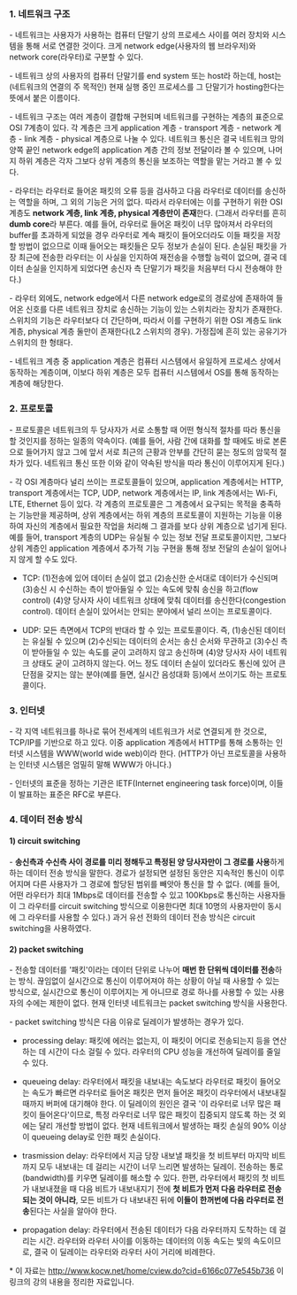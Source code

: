### 1. 네트워크 구조

\- 네트워크는 사용자가 사용하는 컴퓨터 단말기 상의 프로세스 사이를 여러 장치와 시스템을 통해 서로 연결한 것이다. 크게 network edge(사용자의 웹 브라우저)와 network core(라우터)로 구분할 수 있다. 

\- 네트워크 상의 사용자의 컴퓨터 단말기를 end system 또는 host라 하는데, host는 (네트워크의 연결의 주 목적인) 현재 실행 중인 프로세스를 그 단말기가 hosting한다는 뜻에서 붙은 이름이다.

\- 네트워크 구조는 여러 계층이 결합해 구현되며 네트워크를 구현하는 계층의 표준으로 OSI 7계층이 있다. 각 계층은 크게 application 계층 - transport 계층 - network 계층 - link 계층 - physical 계층으로 나눌 수 있다. 네트워크 통신은 결국 네트워크 망의 양쪽 끝인 network edge의 application 계층 간의 정보 전달이라 볼 수 있으며, 나머지 하위 계층은 각자 그보다 상위 계층의 통신을 보조하는 역할을 맡는 거라고 볼 수 있다. 

\- 라우터는 라우터로 들어온 패킷의 오류 등을 검사하고 다음 라우터로 데이터를 송신하는 역할을 하며, 그 외의 기능은 거의 없다. 따라서 라우터에는 이를 구현하기 위한 OSI 계층도 **network 계층, link 계층, physical 계층만이 존재**한다. (그래서 라우터를 흔히 **dumb core**라 부른다. 예를 들어, 라우터로 들어온 패킷이 너무 많아져서 라우터의 buffer를 초과하게 되었을 경우 라우터로 계속 패킷이 들어오더라도 이들 패킷을 저장할 방법이 없으므로 이때 들어오는 패킷들은 모두 정보가 손실이 된다. 손실된 패킷을 가장 최근에 전송한 라우터는 이 사실을 인지하여 재전송을 수행할 능력이 없으며, 결국 데이터 손실을 인지하게 되었다면 송신자 측 단말기가 패킷을 처음부터 다시 전송해야 한다.)

\- 라우터 외에도, network edge에서 다른 network edge로의 경로상에 존재하여 들어온 신호를 다른 네트워크 장치로 송신하는 기능이 있는 스위치라는 장치가 존재한다. 스위치의 기능은 라우터보다 더 간단하며, 따라서 이를 구현하기 위한 OSI 계층도 link 계층, physical 계층 둘만이 존재한다(L2 스위치의 경우). 가정집에 흔히 있는 공유기가 스위치의 한 형태다.

\- 네트워크 계층 중 application 계층은 컴퓨터 시스템에서 유일하게 프로세스 상에서 동작하는 계층이며, 이보다 하위 계층은 모두 컴퓨터 시스템에서 OS를 통해 동작하는 계층에 해당한다.



### 2. 프로토콜

\- 프로토콜은 네트워크의 두 당사자가 서로 소통할 때 어떤 형식적 절차를 따라 통신을 할 것인지를 정하는 일종의 약속이다. (예를 들어, 사람 간에 대화를 할 때에도 바로 본론으로 들어가지 않고 그에 앞서 서로 최근의 근황과 안부를 간단히 묻는 정도의 암묵적 절차가 있다. 네트워크 통신 또한 이와 같이 약속된 방식을 따라 통신이 이루어지게 된다.) 

\- 각 OSI 계층마다 널리 쓰이는 프로토콜들이 있으며, application 계층에서는 HTTP, transport 계층에서는 TCP, UDP, network 계층에서는 IP, link 계층에서는 Wi-Fi, LTE, Ethernet 등이 있다. 각 계층의 프로토콜은 그 계층에서 요구되는 목적을 충족하는 기능만을 제공하며, 상위 계층에서는 하위 계층의 프로토콜이 지원하는 기능을 이용하여 자신의 계층에서 필요한 작업을 처리해 그 결과를 보다 상위 계층으로 넘기게 된다. 예를 들어, transport 계층의 UDP는 유실될 수 있는 정보 전달 프로토콜이지만, 그보다 상위 계층인 application 계층에서 추가적 기능 구현을 통해 정보 전달의 손실이 일어나지 않게 할 수도 있다.

- TCP: (1)전송에 있어 데이터 손실이 없고 (2)송신한 순서대로 데이터가 수신되며 (3)송신 시 수신하는 측이 받아들일 수 있는 속도에 맞춰 송신을 하고(flow control) (4)양 당사자 사이 네트워크 상태에 맞춰 데이터를 송신한다(congestion control). 데이터 손실이 있어서는 안되는 분야에서 널리 쓰이는 프로토콜이다.

- UDP: 모든 측면에서 TCP의 반대라 할 수 있는 프로토콜이다. 즉, (1)송신된 데이터는 유실될 수 있으며 (2)수신되는 데이터의 순서는 송신 순서와 무관하고 (3)수신 측이 받아들일 수 있는 속도를 굳이 고려하지 않고 송신하며 (4)양 당사자 사이 네트워크 상태도 굳이 고려하지 않는다. 어느 정도 데이터 손실이 있더라도 통신에 있어 큰 단점을 갖지는 않는 분야(예를 들면, 실시간 음성대화 등)에서 쓰이기도 하는 프로토콜이다.




### 3. 인터넷

\- 각 지역 네트워크를 하나로 묶어 전세계의 네트워크가 서로 연결되게 한 것으로, TCP/IP를 기반으로 하고 있다. 이중 application 계층에서 HTTP를 통해 소통하는 인터넷 시스템을 WWW(world wide web)이라 한다. (HTTP가 아닌 프로토콜을 사용하는 인터넷 시스템은 엄밀히 말해 WWW가 아니다.)


\- 인터넷의 표준을 정하는 기관은 IETF(Internet engineering task force)이며, 이들이 발표하는 표준은 RFC로 부른다.






### 4. 데이터 전송 방식

#### 1) circuit switching

\- **송신측과 수신측 사이 경로를 미리 정해두고 특정된 양 당사자만이 그 경로를 사용**하게 하는 데이터 전송 방식을 말한다. 경로가 설정되면 설정된 동안은 지속적인 통신이 이루어지며 다른 사용자가 그 경로에 할당된 범위를 빼앗아 통신을 할 수 없다. (예를 들어, 어떤 라우터가 최대 1Mbps로 데이터를 전송할 수 있고 100Kbps로 통신하는 사용자들이 그 라우터를 circuit switching 방식으로 이용한다면 최대 10명의 사용자만이 동시에 그 라우터를 사용할 수 있다.) 과거 유선 전화의 데이터 전송 방식은 circuit switching을 사용하였다.


#### 2) packet switching

\- 전송할 데이터를 '패킷'이라는 데이터 단위로 나누어 **매번 한 단위씩 데이터를 전송**하는 방식. 끊임없이 실시간으로 통신이 이루어져야 하는 상황이 아닐 때 사용할 수 있는 방식으로, 실시간으로 통신이 이루어지는 게 아니므로 경로 하나를 사용할 수 있는 사용자의 수에는 제한이 없다. 현재 인터넷 네트워크는 packet switching 방식을 사용한다.

\- packet switching 방식은 다음 이유로 딜레이가 발생하는 경우가 있다.

- processing delay: 패킷에 에러는 없는지, 이 패킷이 어디로 전송되는지 등을 연산하는 데 시간이 다소 걸릴 수 있다. 라우터의 CPU 성능을 개선하여 딜레이를 줄일 수 있다.

- queueing delay: 라우터에서 패킷을 내보내는 속도보다 라우터로 패킷이 들어오는 속도가 빠르면 라우터로 들어온 패킷은 먼저 들어온 패킷이 라우터에서 내보내질 때까지 버퍼에 대기해야 한다. 이 딜레이의 원인은 결국 '이 라우터로 너무 많은 패킷이 들어온다'이므로, 특정 라우터로 너무 많은 패킷이 집중되지 않도록 하는 것 외에는 달리 개선할 방법이 없다. 현재 네트워크에서 발생하는 패킷 손실의 90% 이상이 queueing delay로 인한 패킷 손실이다.

- trasmission delay: 라우터에서 지금 당장 내보낼 패킷을 첫 비트부터 마지막 비트까지 모두 내보내는 데 걸리는 시간이 너무 느리면 발생하는 딜레이. 전송하는 통로(bandwidth)를 키우면 딜레이를 해소할 수 있다. 한편, 라우터에서 패킷의 첫 비트가 내보내졌을 때 다음 비트가 내보내지기 전에 **첫 비트가 먼저 다음 라우터로 전송되는 것이 아니라**, 모든 비트가 다 내보내진 뒤에 **이들이 한꺼번에 다음 라우터로 전송**된다는 사실을 알아야 한다.

- propagation delay: 라우터에서 전송된 데이터가 다음 라우터까지 도착하는 데 걸리는 시간. 라우터와 라우터 사이를 이동하는 데이터의 이동 속도는 빛의 속도이므로, 결국 이 딜레이는 라우터와 라우터 사이 거리에 비례한다. 


\* 이 자료는 <http://www.kocw.net/home/cview.do?cid=6166c077e545b736> 이 링크의 강의 내용을 정리한 자료입니다.